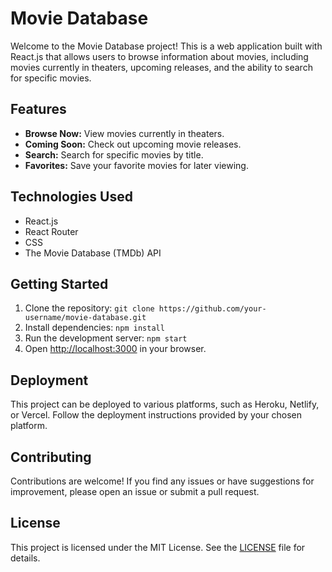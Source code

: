 # Movie Database

Welcome to the Movie Database project! This is a web application built with React.js that allows users to browse information about movies, including movies currently in theaters, upcoming releases, and the ability to search for specific movies.

## Features

- **Browse Now:** View movies currently in theaters.
- **Coming Soon:** Check out upcoming movie releases.
- **Search:** Search for specific movies by title.
- **Favorites:** Save your favorite movies for later viewing.

## Technologies Used

- React.js
- React Router
- CSS
- The Movie Database (TMDb) API

## Getting Started

1. Clone the repository: `git clone https://github.com/your-username/movie-database.git`
2. Install dependencies: `npm install`
3. Run the development server: `npm start`
4. Open [http://localhost:3000](http://localhost:3000) in your browser.

## Deployment

This project can be deployed to various platforms, such as Heroku, Netlify, or Vercel. Follow the deployment instructions provided by your chosen platform.

## Contributing

Contributions are welcome! If you find any issues or have suggestions for improvement, please open an issue or submit a pull request.

## License

This project is licensed under the MIT License. See the [LICENSE](LICENSE) file for details.
